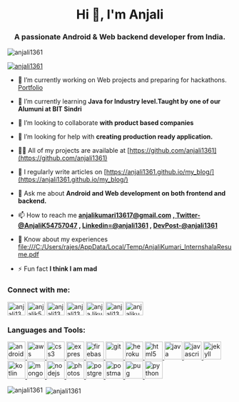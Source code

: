 <h1 align="center">Hi 👋, I'm Anjali</h1>
<h3 align="center">A passionate Android & Web backend developer from India.</h3>

<p align="left"> <img src="https://komarev.com/ghpvc/?username=anjali1361&label=Profile%20views&color=0e75b6&style=flat" alt="anjali1361" /> </p>

<p align="left"> <a href="https://github.com/ryo-ma/github-profile-trophy"><img src="https://github-profile-trophy.vercel.app/?username=anjali1361" alt="anjali1361" /></a> </p>

- 🔭 I’m currently working on Web projects and preparing for hackathons. [Portfolio](https://github.com/anjali1361/30-days-of-web/tree/master)

- 🌱 I’m currently learning **Java for Industry level.Taught by one of our Alumuni at BIT Sindri**

- 👯 I’m looking to collaborate **with product based companies**

- 🤝 I’m looking for help with **creating production ready application.**

- 👨‍💻 All of my projects are available at [https://github.com/anjali1361](https://github.com/anjali1361)

- 📝 I regularly write articles on [https://anjali1361.github.io/my_blog/](https://anjali1361.github.io/my_blog/)

- 💬 Ask me about **Android and Web development on both frontend and backend.**

- 📫 How to reach me **anjalikumari13617@gmail.com ,[ Twitter-@AnjaliK54757047](https://twitter.com/AnjaliK54757047) , [Linkedin=@anjali1361](https://www.linkedin.com/in/anjali1361/) , [DevPost-@anjali1361](https://devpost.com/anjali1361)**

- 📄 Know about my experiences [file:///C:/Users/rajes/AppData/Local/Temp/AnjaliKumari_InternshalaResume.pdf](file:///C:/Users/rajes/AppData/Local/Temp/AnjaliKumari_InternshalaResume.pdf)

- ⚡ Fun fact **I think I am mad**

<h3 align="left">Connect with me:</h3>
<p align="left">
<a href="https://dev.to/anjali1361" target="blank"><img align="center" src="https://cdn.jsdelivr.net/npm/simple-icons@3.0.1/icons/dev-dot-to.svg" alt="anjali1361" height="30" width="40" /></a>
<a href="https://twitter.com/anjalik54757047" target="blank"><img align="center" src="https://cdn.jsdelivr.net/npm/simple-icons@3.0.1/icons/twitter.svg" alt="anjalik54757047" height="30" width="40" /></a>
<a href="https://linkedin.com/in/anjali1361" target="blank"><img align="center" src="https://cdn.jsdelivr.net/npm/simple-icons@3.0.1/icons/linkedin.svg" alt="anjali1361" height="30" width="40" /></a>
<a href="https://fb.com/anjali1361" target="blank"><img align="center" src="https://cdn.jsdelivr.net/npm/simple-icons@3.0.1/icons/facebook.svg" alt="anjali1361" height="30" width="40" /></a>
<a href="https://instagram.com/anja.likumari601" target="blank"><img align="center" src="https://cdn.jsdelivr.net/npm/simple-icons@3.0.1/icons/instagram.svg" alt="anja.likumari601" height="30" width="40" /></a>
<a href="https://www.codechef.com/users/anjali1361" target="blank"><img align="center" src="https://cdn.jsdelivr.net/npm/simple-icons@3.1.0/icons/codechef.svg" alt="anjali1361" height="30" width="40" /></a>
<a href="https://www.hackerrank.com/anjalikumari1361" target="blank"><img align="center" src="https://cdn.jsdelivr.net/npm/simple-icons@3.0.1/icons/hackerrank.svg" alt="anjalikumari1361" height="30" width="40" /></a>
</p>

<h3 align="left">Languages and Tools:</h3>
<p align="left"> <a href="https://developer.android.com" target="_blank"> <img src="https://devicons.github.io/devicon/devicon.git/icons/android/android-original-wordmark.svg" alt="android" width="40" height="40"/> </a> <a href="https://aws.amazon.com" target="_blank"> <img src="https://devicons.github.io/devicon/devicon.git/icons/amazonwebservices/amazonwebservices-original-wordmark.svg" alt="aws" width="40" height="40"/> </a> <a href="https://www.w3schools.com/css/" target="_blank"> <img src="https://devicons.github.io/devicon/devicon.git/icons/css3/css3-original-wordmark.svg" alt="css3" width="40" height="40"/> </a> <a href="https://expressjs.com" target="_blank"> <img src="https://devicons.github.io/devicon/devicon.git/icons/express/express-original-wordmark.svg" alt="express" width="40" height="40"/> </a> <a href="https://firebase.google.com/" target="_blank"> <img src="https://www.vectorlogo.zone/logos/firebase/firebase-icon.svg" alt="firebase" width="40" height="40"/> </a> <a href="https://git-scm.com/" target="_blank"> <img src="https://www.vectorlogo.zone/logos/git-scm/git-scm-icon.svg" alt="git" width="40" height="40"/> </a> <a href="https://heroku.com" target="_blank"> <img src="https://www.vectorlogo.zone/logos/heroku/heroku-icon.svg" alt="heroku" width="40" height="40"/> </a> <a href="https://www.w3.org/html/" target="_blank"> <img src="https://devicons.github.io/devicon/devicon.git/icons/html5/html5-original-wordmark.svg" alt="html5" width="40" height="40"/> </a> <a href="https://www.java.com" target="_blank"> <img src="https://devicons.github.io/devicon/devicon.git/icons/java/java-original-wordmark.svg" alt="java" width="40" height="40"/> </a> <a href="https://developer.mozilla.org/en-US/docs/Web/JavaScript" target="_blank"> <img src="https://devicons.github.io/devicon/devicon.git/icons/javascript/javascript-original.svg" alt="javascript" width="40" height="40"/> </a> <a href="https://jekyllrb.com/" target="_blank"> <img src="https://www.vectorlogo.zone/logos/jekyllrb/jekyllrb-icon.svg" alt="jekyll" width="40" height="40"/> </a> <a href="https://kotlinlang.org" target="_blank"> <img src="https://www.vectorlogo.zone/logos/kotlinlang/kotlinlang-icon.svg" alt="kotlin" width="40" height="40"/> </a> <a href="https://www.mongodb.com/" target="_blank"> <img src="https://devicons.github.io/devicon/devicon.git/icons/mongodb/mongodb-original-wordmark.svg" alt="mongodb" width="40" height="40"/> </a> <a href="https://nodejs.org" target="_blank"> <img src="https://devicons.github.io/devicon/devicon.git/icons/nodejs/nodejs-original-wordmark.svg" alt="nodejs" width="40" height="40"/> </a> <a href="https://www.photoshop.com/en" target="_blank"> <img src="https://devicons.github.io/devicon/devicon.git/icons/photoshop/photoshop-plain.svg" alt="photoshop" width="40" height="40"/> </a> <a href="https://www.postgresql.org" target="_blank"> <img src="https://devicons.github.io/devicon/devicon.git/icons/postgresql/postgresql-original-wordmark.svg" alt="postgresql" width="40" height="40"/> </a> <a href="https://postman.com" target="_blank"> <img src="https://www.vectorlogo.zone/logos/getpostman/getpostman-icon.svg" alt="postman" width="40" height="40"/> </a> <a href="https://pugjs.org" target="_blank"> <img src="https://cdn.worldvectorlogo.com/logos/pug.svg" alt="pug" width="40" height="40"/> </a> <a href="https://www.python.org" target="_blank"> <img src="https://devicons.github.io/devicon/devicon.git/icons/python/python-original.svg" alt="python" width="40" height="40"/> </a> </p>

<p><img align="left" src="https://github-readme-stats.vercel.app/api/top-langs?username=anjali1361&show_icons=true&locale=en&layout=compact" alt="anjali1361" /></p>

<p>&nbsp;<img align="center" src="https://github-readme-stats.vercel.app/api?username=anjali1361&show_icons=true&locale=en" alt="anjali1361" /></p>
